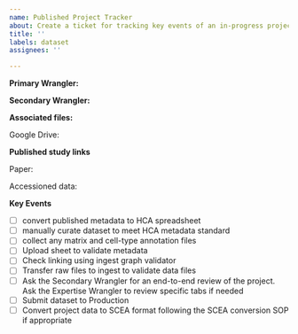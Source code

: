 ```yaml
---
name: Published Project Tracker
about: Create a ticket for tracking key events of an in-progress project.
title: ''
labels: dataset
assignees: ''

---
```


<!--Set Primary Wrangler as assignee and set project when issue is created. Title should contain an accession-->

**Primary Wrangler:**

**Secondary Wrangler:**

<!--Link to associated files-->
**Associated files:**

Google Drive:

**Published study links**

Paper:

Accessioned data:


**Key Events**

- [ ] convert published metadata to HCA spreadsheet
- [ ] manually curate dataset to meet HCA metadata standard
- [ ] collect any matrix and cell-type annotation files
- [ ] Upload sheet to validate metadata
- [ ] Check linking using ingest graph validator
- [ ] Transfer raw files to ingest to validate data files
- [ ] Ask the Secondary Wrangler for an end-to-end review of the project. Ask the Expertise Wrangler to review specific tabs if needed
- [ ] Submit dataset to Production 
- [ ] Convert project data to SCEA format following the SCEA conversion SOP if appropriate
